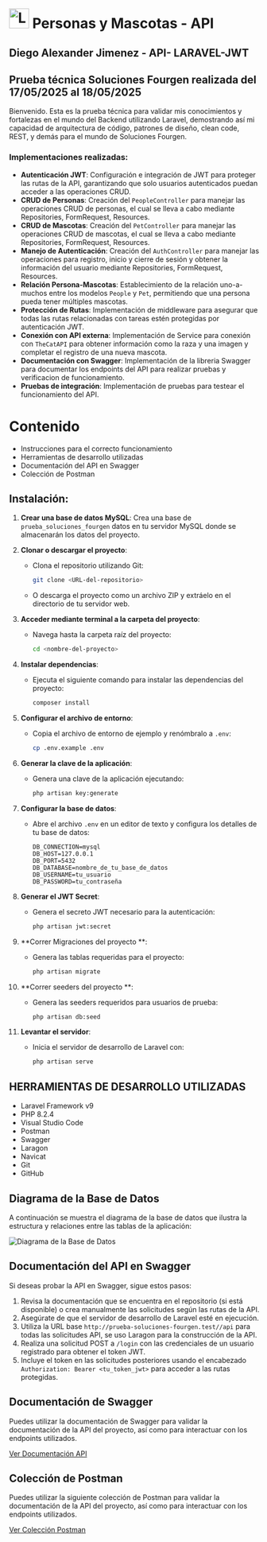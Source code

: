 # <img src="https://w7.pngwing.com/pngs/399/620/png-transparent-laravel-hd-logo.png" alt="Laravel Logo" width="40" height="40"/> Personas y Mascotas - API

## Diego Alexander Jimenez - API- LARAVEL-JWT

## Prueba técnica Soluciones Fourgen realizada del 17/05/2025 al 18/05/2025

Bienvenido. Esta es la prueba técnica para validar mis conocimientos y fortalezas en el mundo del Backend utilizando Laravel, demostrando así mi capacidad de arquitectura de código, patrones de diseño, clean code, REST, y demás para el mundo de Soluciones Fourgen.

### Implementaciones realizadas:

- **Autenticación JWT**: Configuración e integración de JWT para proteger las rutas de la API, garantizando que solo usuarios autenticados puedan acceder a las operaciones CRUD.
- **CRUD de Personas**: Creación del `PeopleController` para manejar las operaciones CRUD de personas, el cual se lleva a cabo mediante Repositories, FormRequest, Resources.
- **CRUD de Mascotas**: Creación del `PetController` para manejar las operaciones CRUD de mascotas, el cual se lleva a cabo mediante Repositories, FormRequest, Resources.
- **Manejo de Autenticación**: Creación del `AuthController` para manejar las operaciones para registro, inicio y cierre de sesión y obtener la información del usuario mediante Repositories, FormRequest, Resources.
- **Relación Persona-Mascotas**: Establecimiento de la relación uno-a-muchos entre los modelos `People` y `Pet`, permitiendo que una persona pueda tener múltiples mascotas.
- **Protección de Rutas**: Implementación de middleware para asegurar que todas las rutas relacionadas con tareas estén protegidas por autenticación JWT.
- **Conexión con API externa**: Implementación de Service para conexión con `TheCatAPI` para obtener información como la raza y una imagen y completar el registro de una nueva mascota.
- **Documentación con Swagger**: Implementación de la libreria Swagger para documentar los endpoints del API para realizar pruebas y verificacion de funcionamiento.
- **Pruebas de integración**: Implementación de pruebas para testear el funcionamiento del API.


# Contenido
* Instrucciones para el correcto funcionamiento
* Herramientas de desarrollo utilizadas
* Documentación del API en Swagger
* Colección de Postman


## Instalación:
1. **Crear una base de datos MySQL**: Crea una base de `prueba_soluciones_fourgen` datos en tu servidor MySQL donde se almacenarán los datos del proyecto.

2. **Clonar o descargar el proyecto**:
    - Clona el repositorio utilizando Git:
      ```bash
      git clone <URL-del-repositorio>
      ```
    - O descarga el proyecto como un archivo ZIP y extráelo en el directorio de tu servidor web.

3. **Acceder mediante terminal a la carpeta del proyecto**:
    - Navega hasta la carpeta raíz del proyecto:
      ```bash
      cd <nombre-del-proyecto>
      ```

4. **Instalar dependencias**:
    - Ejecuta el siguiente comando para instalar las dependencias del proyecto:
      ```bash
      composer install
      ```

5. **Configurar el archivo de entorno**:
    - Copia el archivo de entorno de ejemplo y renómbralo a `.env`:
      ```bash
      cp .env.example .env
      ```

6. **Generar la clave de la aplicación**:
    - Genera una clave de la aplicación ejecutando:
      ```bash
      php artisan key:generate
      ```

7. **Configurar la base de datos**:
    - Abre el archivo `.env` en un editor de texto y configura los detalles de tu base de datos:
      ```plaintext
      DB_CONNECTION=mysql
      DB_HOST=127.0.0.1
      DB_PORT=5432
      DB_DATABASE=nombre_de_tu_base_de_datos
      DB_USERNAME=tu_usuario
      DB_PASSWORD=tu_contraseña
      ```

8. **Generar el JWT Secret**:
    - Genera el secreto JWT necesario para la autenticación:
      ```bash
      php artisan jwt:secret
      ```
      
9. **Correr Migraciones del proyecto **:
    - Genera las tablas requeridas para el proyecto:
      ```bash
      php artisan migrate
      ```
10. **Correr seeders del proyecto **:
    - Genera las seeders requeridos para usuarios de prueba:
      ```bash
      php artisan db:seed
      ```

11. **Levantar el servidor**:
    - Inicia el servidor de desarrollo de Laravel con:
      ```bash
      php artisan serve

## HERRAMIENTAS DE DESARROLLO UTILIZADAS
* Laravel Framework v9
* PHP 8.2.4 
* Visual Studio Code
* Postman
* Swagger
* Laragon
* Navicat
* Git
* GitHub

## Diagrama de la Base de Datos

A continuación se muestra el diagrama de la base de datos que ilustra la estructura y relaciones entre las tablas de la aplicación:

![Diagrama de la Base de Datos](https://github.com/goslip05/prueba-soluciones-fourgen/blob/main/public/img/Diagrama_DB)


## Documentación del API en Swagger
Si deseas probar la API en Swagger, sigue estos pasos:
1. Revisa la documentación que se encuentra en el repositorio (si está disponible) o crea manualmente las solicitudes según las rutas de la API.
2. Asegúrate de que el servidor de desarrollo de Laravel esté en ejecución.
3. Utiliza la URL base `http://prueba-soluciones-fourgen.test//api` para todas las solicitudes API, se uso Laragon para la construcción de la API.
4. Realiza una solicitud POST a `/login` con las credenciales de un usuario registrado para obtener el token JWT.
5. Incluye el token en las solicitudes posteriores usando el encabezado `Authorization: Bearer <tu_token_jwt>` para acceder a las rutas protegidas.

## Documentación de Swagger

Puedes utilizar la documentación de Swagger para validar la documentación de la API del proyecto, así como para interactuar con los endpoints utilizados.

<a href="http://prueba-soluciones-fourgen.test/api/documentation" target="_blank">Ver Documentación API</a>

## Colección de Postman

Puedes utilizar la siguiente colección de Postman para validar la documentación de la API del proyecto, así como para interactuar con los endpoints utilizados.

<a href="https://documenter.getpostman.com/view/18148117/2sB2qXk3AE" target="_blank">Ver Colección Postman</a>